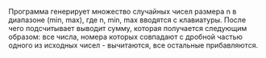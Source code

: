 Программа генерирует множество случайных чисел размера n в диапазоне (min, max), где n, min, max вводятся с клавиатуры.
После чего подсчитывает  выводит сумму, которая получается следующим образом: все числа, номера которых совпадают с дробной частью одного из исходных чисел - вычитаются, все остальные прибавляются. 
